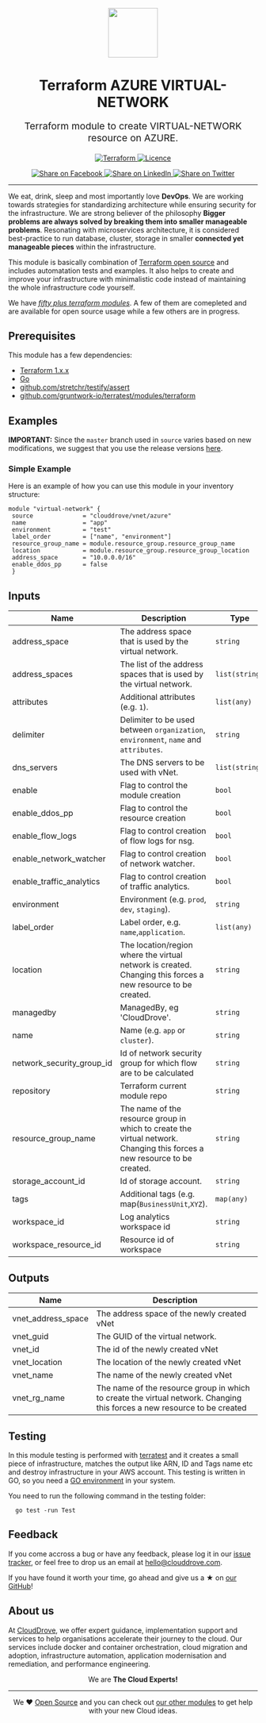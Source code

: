 <!-- This file was automatically generated by the `geine`. Make all changes to `README.yaml` and run `make readme` to rebuild this file. -->

<p align="center"> <img src="https://user-images.githubusercontent.com/50652676/62349836-882fef80-b51e-11e9-99e3-7b974309c7e3.png" width="100" height="100"></p>


<h1 align="center">
    Terraform AZURE VIRTUAL-NETWORK
</h1>

<p align="center" style="font-size: 1.2rem;"> 
    Terraform module to create VIRTUAL-NETWORK resource on AZURE.
     </p>

<p align="center">

<a href="https://www.terraform.io">
  <img src="https://img.shields.io/badge/Terraform-v1.0.0-green" alt="Terraform">
</a>
<a href="LICENSE.md">
  <img src="https://img.shields.io/badge/License-APACHE-blue.svg" alt="Licence">
</a>


</p>
<p align="center">

<a href='https://facebook.com/sharer/sharer.php?u=https://github.com/clouddrove/terraform-azure-vnet'>
  <img title="Share on Facebook" src="https://user-images.githubusercontent.com/50652676/62817743-4f64cb80-bb59-11e9-90c7-b057252ded50.png" />
</a>
<a href='https://www.linkedin.com/shareArticle?mini=true&title=Terraform+AZURE+VIRTUAL-NETWORK&url=https://github.com/clouddrove/terraform-azure-vnet'>
  <img title="Share on LinkedIn" src="https://user-images.githubusercontent.com/50652676/62817742-4e339e80-bb59-11e9-87b9-a1f68cae1049.png" />
</a>
<a href='https://twitter.com/intent/tweet/?text=Terraform+AZURE+VIRTUAL-NETWORK&url=https://github.com/clouddrove/terraform-azure-vnet'>
  <img title="Share on Twitter" src="https://user-images.githubusercontent.com/50652676/62817740-4c69db00-bb59-11e9-8a79-3580fbbf6d5c.png" />
</a>

</p>
<hr>


We eat, drink, sleep and most importantly love **DevOps**. We are working towards strategies for standardizing architecture while ensuring security for the infrastructure. We are strong believer of the philosophy <b>Bigger problems are always solved by breaking them into smaller manageable problems</b>. Resonating with microservices architecture, it is considered best-practice to run database, cluster, storage in smaller <b>connected yet manageable pieces</b> within the infrastructure. 

This module is basically combination of [Terraform open source](https://www.terraform.io/) and includes automatation tests and examples. It also helps to create and improve your infrastructure with minimalistic code instead of maintaining the whole infrastructure code yourself.

We have [*fifty plus terraform modules*][terraform_modules]. A few of them are comepleted and are available for open source usage while a few others are in progress.




## Prerequisites

This module has a few dependencies: 

- [Terraform 1.x.x](https://learn.hashicorp.com/terraform/getting-started/install.html)
- [Go](https://golang.org/doc/install)
- [github.com/stretchr/testify/assert](https://github.com/stretchr/testify)
- [github.com/gruntwork-io/terratest/modules/terraform](https://github.com/gruntwork-io/terratest)







## Examples


**IMPORTANT:** Since the `master` branch used in `source` varies based on new modifications, we suggest that you use the release versions [here](https://github.com/clouddrove/terraform-azure-vnet/releases).


### Simple Example
Here is an example of how you can use this module in your inventory structure:
```hcl
module "virtual-network" {
 source              = "clouddrove/vnet/azure"
 name                = "app"
 environment         = "test"
 label_order         = ["name", "environment"]
 resource_group_name = module.resource_group.resource_group_name
 location            = module.resource_group.resource_group_location
 address_space       = "10.0.0.0/16"
 enable_ddos_pp      = false
 }
  ```






## Inputs

| Name | Description | Type | Default | Required |
|------|-------------|------|---------|:--------:|
| address\_space | The address space that is used by the virtual network. | `string` | `""` | no |
| address\_spaces | The list of the address spaces that is used by the virtual network. | `list(string)` | `[]` | no |
| attributes | Additional attributes (e.g. `1`). | `list(any)` | `[]` | no |
| delimiter | Delimiter to be used between `organization`, `environment`, `name` and `attributes`. | `string` | `"-"` | no |
| dns\_servers | The DNS servers to be used with vNet. | `list(string)` | `[]` | no |
| enable | Flag to control the module creation | `bool` | `true` | no |
| enable\_ddos\_pp | Flag to control the resource creation | `bool` | `false` | no |
| enable\_flow\_logs | Flag to control creation of flow logs for nsg. | `bool` | `false` | no |
| enable\_network\_watcher | Flag to control creation of network watcher. | `bool` | `false` | no |
| enable\_traffic\_analytics | Flag to control creation of traffic analytics. | `bool` | `true` | no |
| environment | Environment (e.g. `prod`, `dev`, `staging`). | `string` | `""` | no |
| label\_order | Label order, e.g. `name`,`application`. | `list(any)` | `[]` | no |
| location | The location/region where the virtual network is created. Changing this forces a new resource to be created. | `string` | `""` | no |
| managedby | ManagedBy, eg 'CloudDrove'. | `string` | `"hello@clouddrove.com"` | no |
| name | Name  (e.g. `app` or `cluster`). | `string` | `""` | no |
| network\_security\_group\_id | Id of network security group for which flow are to be calculated | `string` | `null` | no |
| repository | Terraform current module repo | `string` | `"https://github.com/clouddrove/terraform-azure-virtual-network"` | no |
| resource\_group\_name | The name of the resource group in which to create the virtual network. Changing this forces a new resource to be created. | `string` | `""` | no |
| storage\_account\_id | Id of storage account. | `string` | `null` | no |
| tags | Additional tags (e.g. map(`BusinessUnit`,`XYZ`). | `map(any)` | `{}` | no |
| workspace\_id | Log analytics workspace id | `string` | `null` | no |
| workspace\_resource\_id | Resource id of workspace | `string` | `null` | no |

## Outputs

| Name | Description |
|------|-------------|
| vnet\_address\_space | The address space of the newly created vNet |
| vnet\_guid | The GUID of the virtual network. |
| vnet\_id | The id of the newly created vNet |
| vnet\_location | The location of the newly created vNet |
| vnet\_name | The name of the newly created vNet |
| vnet\_rg\_name | The name of the resource group in which to create the virtual network. Changing this forces a new resource to be created |




## Testing
In this module testing is performed with [terratest](https://github.com/gruntwork-io/terratest) and it creates a small piece of infrastructure, matches the output like ARN, ID and Tags name etc and destroy infrastructure in your AWS account. This testing is written in GO, so you need a [GO environment](https://golang.org/doc/install) in your system. 

You need to run the following command in the testing folder:
```hcl
  go test -run Test
```



## Feedback 
If you come accross a bug or have any feedback, please log it in our [issue tracker](https://github.com/clouddrove/terraform-azure-vnet/issues), or feel free to drop us an email at [hello@clouddrove.com](mailto:hello@clouddrove.com).

If you have found it worth your time, go ahead and give us a ★ on [our GitHub](https://github.com/clouddrove/terraform-azure-vnet)!

## About us

At [CloudDrove][website], we offer expert guidance, implementation support and services to help organisations accelerate their journey to the cloud. Our services include docker and container orchestration, cloud migration and adoption, infrastructure automation, application modernisation and remediation, and performance engineering.

<p align="center">We are <b> The Cloud Experts!</b></p>
<hr />
<p align="center">We ❤️  <a href="https://github.com/clouddrove">Open Source</a> and you can check out <a href="https://github.com/clouddrove">our other modules</a> to get help with your new Cloud ideas.</p>

  [website]: https://clouddrove.com
  [github]: https://github.com/clouddrove
  [linkedin]: https://cpco.io/linkedin
  [twitter]: https://twitter.com/clouddrove/
  [email]: https://clouddrove.com/contact-us.html
  [terraform_modules]: https://github.com/clouddrove?utf8=%E2%9C%93&q=terraform-&type=&language=
